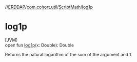 //[ERDDAP](../../../index.md)/[com.cohort.util](../index.md)/[ScriptMath](index.md)/[log1p](log1p.md)

# log1p

[JVM]\
open fun [log1p](log1p.md)(x: Double): Double

Returns the natural logarithm of the sum of the argument and 1.